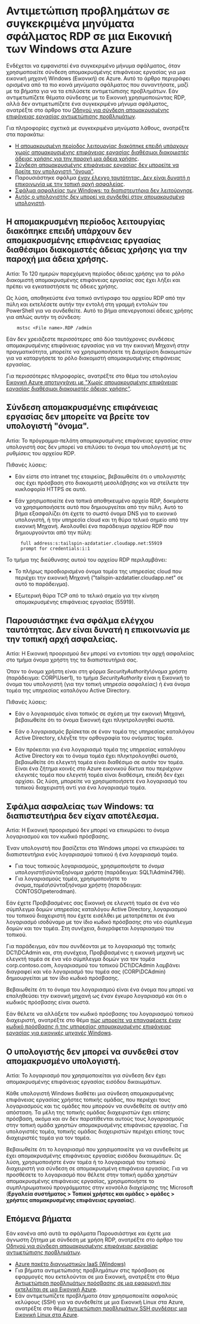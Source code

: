 <properties
    pageTitle="Συγκεκριμένα μηνύματα σφάλματος RDP για ΣΠΣ Azure | Microsoft Azure"
    description="Κατανόηση των συγκεκριμένα μηνύματα λάθους που ενδέχεται να λάβετε κατά την προσπάθεια Χρησιμοποιήστε σύνδεση απομακρυσμένης επιφάνειας εργασίας για μια εικονική μηχανή Windows στο Azure"
    keywords="Σφάλμα απομακρυσμένης επιφάνειας εργασίας, το σφάλμα σύνδεση απομακρυσμένης επιφάνειας εργασίας, να συνδεθείτε με το Εικονική αντιμετώπιση προβλημάτων απομακρυσμένης επιφάνειας εργασίας"
    services="virtual-machines-windows"
    documentationCenter=""
    authors="iainfoulds"
    manager="timlt"
    editor=""
    tags="top-support-issue,azure-service-management,azure-resource-manager"/>

<tags
    ms.service="virtual-machines-windows"
    ms.workload="infrastructure-services"
    ms.tgt_pltfrm="vm-windows"
    ms.devlang="na"
    ms.topic="support-article"
    ms.date="10/14/2016"
    ms.author="iainfou"/>

# <a name="troubleshooting-specific-rdp-error-messages-to-a-windows-vm-in-azure"></a>Αντιμετώπιση προβλημάτων σε συγκεκριμένα μηνύματα σφάλματος RDP σε μια Εικονική των Windows στα Azure
Ενδέχεται να εμφανιστεί ένα συγκεκριμένο μήνυμα σφάλματος, όταν χρησιμοποιείτε σύνδεση απομακρυσμένης επιφάνειας εργασίας για μια εικονική μηχανή Windows (Εικονική) σε Azure. Αυτό το άρθρο περιγράφει ορισμένα από τα πιο κοινά μηνύματα σφάλματος που συναντήσατε, μαζί με τα βήματα για να τα επιλύσετε αντιμετώπισης προβλημάτων. Εάν αντιμετωπίζετε θέματα σύνδεσης με το Εικονική χρησιμοποιώντας RDP, αλλά δεν αντιμετωπίζετε ένα συγκεκριμένο μήνυμα σφάλματος, ανατρέξτε στο άρθρο του [Οδηγού για σύνδεση απομακρυσμένης επιφάνειας εργασίας αντιμετώπισης προβλημάτων](virtual-machines-windows-troubleshoot-rdp-connection.md).

Για πληροφορίες σχετικά με συγκεκριμένα μηνύματα λάθους, ανατρέξτε στα παρακάτω:

- [Η απομακρυσμένη περίοδος λειτουργίας διακόπηκε επειδή υπάρχουν χωρίς απομακρυσμένης επιφάνειας εργασίας διαθέσιμοι διακομιστές άδειας χρήσης για την παροχή μια άδεια χρήσης](#rdplicense).
- [Σύνδεση απομακρυσμένης επιφάνειας εργασίας δεν μπορείτε να βρείτε τον υπολογιστή "όνομα"](#rdpname).
- Παρουσιάστηκε σφάλμα [έναν έλεγχο ταυτότητας. Δεν είναι δυνατή η επικοινωνία με την τοπική αρχή ασφαλείας](#rdpauth).
- [Σφάλμα ασφαλείας των Windows: τα διαπιστευτήρια δεν λειτούργησε](#wincred).
- [Αυτός ο υπολογιστής δεν μπορεί να συνδεθεί στον απομακρυσμένο υπολογιστή](#rdpconnect).

<a id="rdplicense"></a>
## <a name="the-remote-session-was-disconnected-because-there-are-no-remote-desktop-license-servers-available-to-provide-a-license"></a>Η απομακρυσμένη περίοδος λειτουργίας διακόπηκε επειδή υπάρχουν δεν απομακρυσμένης επιφάνειας εργασίας διαθέσιμοι διακομιστές άδειας χρήσης για την παροχή μια άδεια χρήσης.

Αιτία: Το 120 ημερών παρεχόμενη περίοδος άδειας χρήσης για το ρόλο διακομιστή απομακρυσμένης επιφάνειας εργασίας σας έχει λήξει και πρέπει να εγκαταστήσετε τις άδειες χρήσης.

Ως λύση, αποθηκεύστε ένα τοπικό αντίγραφο του αρχείου RDP από την πύλη και εκτελέσετε αυτήν την εντολή στη γραμμή εντολών του PowerShell για να συνδεθείτε. Αυτό το βήμα απενεργοποιεί άδειες χρήσης για απλώς αυτήν τη σύνδεση:

        mstsc <File name>.RDP /admin

Εάν δεν χρειάζεστε περισσότερες από δύο ταυτόχρονες συνδέσεις απομακρυσμένης επιφάνειας εργασίας για να την εικονική Μηχανή στην πραγματικότητα, μπορείτε να χρησιμοποιήσετε τη Διαχείριση διακομιστών για να καταργήσετε το ρόλο διακομιστή απομακρυσμένης επιφάνειας εργασίας.

Για περισσότερες πληροφορίες, ανατρέξτε στο θέμα του ιστολογίου [Εικονική Azure αποτυγχάνει με "Χωρίς απομακρυσμένης επιφάνειας εργασίας διαθέσιμοι διακομιστές άδειας χρήσης"](https://blogs.msdn.microsoft.com/mast/2014/01/21/rdp-to-azure-vm-fails-with-no-remote-desktop-license-servers-available/).

<a id="rdpname"></a>
## <a name="remote-desktop-cant-find-the-computer-name"></a>Σύνδεση απομακρυσμένης επιφάνειας εργασίας δεν μπορείτε να βρείτε τον υπολογιστή "όνομα".

Αιτία: Το πρόγραμμα-πελάτη απομακρυσμένης επιφάνειας εργασίας στον υπολογιστή σας δεν μπορεί να επιλύσει το όνομα του υπολογιστή με τις ρυθμίσεις του αρχείου RDP.

Πιθανές λύσεις:

- Εάν είστε στο intranet της εταιρείας, βεβαιωθείτε ότι ο υπολογιστής σας έχει πρόσβαση στο διακομιστή μεσολάβησης και να στείλετε την κυκλοφορία HTTPS σε αυτό.

- Εάν χρησιμοποιείτε ένα τοπικά αποθηκευμένο αρχείο RDP, δοκιμάστε να χρησιμοποιήσετε αυτό που δημιουργείται από την πύλη. Αυτό το βήμα εξασφαλίζει ότι έχετε το σωστό όνομα DNS για το εικονικό υπολογιστή, ή την υπηρεσία cloud και τη θύρα τελικό σημείο από την εικονική Μηχανή. Ακολουθεί ένα παράδειγμα αρχείου RDP που δημιουργούνται από την πύλη:

        full address:s:tailspin-azdatatier.cloudapp.net:55919
        prompt for credentials:i:1

Το τμήμα της διεύθυνσης αυτού του αρχείου RDP περιλαμβάνει:
- Το πλήρως προσδιορισμένο όνομα τομέα της υπηρεσίας cloud που περιέχει την εικονική Μηχανή ("tailspin-azdatatier.cloudapp.net" σε αυτό το παράδειγμα).

- Εξωτερική θύρα TCP από το τελικό σημείο για την κίνηση απομακρυσμένης επιφάνειας εργασίας (55919).

<a id="rdpauth"></a>
## <a name="an-authentication-error-has-occurred-the-local-security-authority-cannot-be-contacted"></a>Παρουσιάστηκε ένα σφάλμα ελέγχου ταυτότητας. Δεν είναι δυνατή η επικοινωνία με την τοπική αρχή ασφαλείας.

Αιτία: Η Εικονική προορισμού δεν μπορεί να εντοπίσει την αρχή ασφαλείας στο τμήμα όνομα χρήστη της τα διαπιστευτήριά σας.

Όταν το όνομα χρήστη είναι στη φόρμα *SecurityAuthority*\\*όνομα χρήστη* (παράδειγμα: CORP\User1), το τμήμα *SecurityAuthority* είναι η Εικονική το όνομα του υπολογιστή (για την τοπική υπηρεσία ασφαλείας) ή ένα όνομα τομέα της υπηρεσίας καταλόγου Active Directory.

Πιθανές λύσεις:

- Εάν ο λογαριασμός είναι τοπικός σε σχέση με την εικονική Μηχανή, βεβαιωθείτε ότι το όνομα Εικονική έχει πληκτρολογηθεί σωστά.

- Εάν ο λογαριασμός βρίσκεται σε έναν τομέα της υπηρεσίας καταλόγου Active Directory, ελέγξτε την ορθογραφία του ονόματος τομέα.

- Εάν πρόκειται για ένα λογαριασμό τομέα της υπηρεσίας καταλόγου Active Directory και το όνομα τομέα έχει πληκτρολογηθεί σωστά, βεβαιωθείτε ότι ελεγκτή τομέα είναι διαθέσιμο σε αυτόν τον τομέα. Είναι ένα ζήτημα κοινές στο Azure εικονικού δίκτυα που περιέχουν ελεγκτές τομέα που ελεγκτή τομέα είναι διαθέσιμη, επειδή δεν έχει αρχίσει. Ως λύση, μπορείτε να χρησιμοποιήσετε ένα λογαριασμό του τοπικού διαχειριστή αντί για ένα λογαριασμό τομέα.

<a id="wincred"></a>
## <a name="windows-security-error-your-credentials-did-not-work"></a>Σφάλμα ασφαλείας των Windows: τα διαπιστευτήρια δεν είχαν αποτέλεσμα.

Αιτία: Η Εικονική προορισμού δεν μπορεί να επικυρώσει το όνομα λογαριασμού και τον κωδικό πρόσβασης.

Έναν υπολογιστή που βασίζεται στα Windows μπορεί να επικυρώσει τα διαπιστευτήρια ενός λογαριασμού τοπικού ή ένα λογαριασμό τομέα.

- Για τους τοπικούς λογαριασμούς, χρησιμοποιήστε το *όνομα υπολογιστή*\\σύνταξη*όνομα χρήστη* (παράδειγμα: SQL1\Admin4798).
- Για λογαριασμούς τομέα, χρησιμοποιήστε το *όνομα_τομέα*\\σύνταξη*όνομα χρήστη* (παράδειγμα: CONTOSO\peterodman).

Εάν έχετε Προβιβασμένες σας Εικονική σε ελεγκτή τομέα σε ένα νέο σύμπλεγμα δομών υπηρεσίας καταλόγου Active Directory, λογαριασμού του τοπικού διαχειριστή που έχετε εισέλθει με μετατρέπεται σε ένα λογαριασμό ισοδύναμο με τον ίδιο κωδικό πρόσβασης στο νέο σύμπλεγμα δομών και τον τομέα. Στη συνέχεια, διαγράφεται λογαριασμού του τοπικού.

Για παράδειγμα, εάν που συνδέονται με το λογαριασμό της τοπικής DC1\DCAdmin και, στη συνέχεια, Προβιβασμένες η εικονική μηχανή ως ελεγκτή τομέα σε ένα νέο σύμπλεγμα δομών για τον τομέα corp.contoso.com, λογαριασμού του τοπικού DC1\DCAdmin λαμβάνει διαγραφεί και νέο λογαριασμό του τομέα σας (CORP\DCAdmin) δημιουργείται με τον ίδιο κωδικό πρόσβασης.

Βεβαιωθείτε ότι το όνομα του λογαριασμού είναι ένα όνομα που μπορεί να επαληθεύσει την εικονική μηχανή ως έναν έγκυρο λογαριασμό και ότι ο κωδικός πρόσβασης είναι σωστά.

Εάν θέλετε να αλλάξετε τον κωδικό πρόσβασης του λογαριασμού τοπικού διαχειριστή, ανατρέξτε στο θέμα [πώς μπορείτε να επαναφέρετε έναν κωδικό πρόσβασης ή της υπηρεσίας απομακρυσμένης επιφάνειας εργασίας για εικονικές μηχανές Windows](virtual-machines-windows-reset-rdp.md).

<a id="rdpconnect"></a>
## <a name="this-computer-cant-connect-to-the-remote-computer"></a>Ο υπολογιστής δεν μπορεί να συνδεθεί στον απομακρυσμένο υπολογιστή.

Αιτία: Το λογαριασμό που χρησιμοποιείται για σύνδεση δεν έχει απομακρυσμένης επιφάνειας εργασίας εισόδου δικαιωμάτων.

Κάθε υπολογιστή Windows διαθέτει μια σύνδεση απομακρυσμένης επιφάνειας εργασίας χρήστες τοπικής ομάδας, που περιέχει τους λογαριασμούς και τις ομάδες που μπορούν να συνδεθείτε σε αυτήν από απόσταση. Τα μέλη της τοπικής ομάδας διαχειριστών έχει επίσης πρόσβαση, ακόμα και αν δεν παρατίθενται αυτούς τους λογαριασμούς στην τοπική ομάδα χρηστών απομακρυσμένης επιφάνειας εργασίας. Για υπολογιστές τομέα, τοπικής ομάδας διαχειριστών περιέχει επίσης τους διαχειριστές τομέα για τον τομέα.

Βεβαιωθείτε ότι το λογαριασμό που χρησιμοποιείτε για να συνδεθείτε με έχει απομακρυσμένης επιφάνειας εργασίας εισόδου δικαιωμάτων. Ως λύση, χρησιμοποιήστε έναν τομέα ή το λογαριασμό του τοπικού διαχειριστή για σύνδεση σε απομακρυσμένη επιφάνεια εργασίας. Για να προσθέσετε το λογαριασμό που θέλετε στην τοπική ομάδα χρηστών απομακρυσμένης επιφάνειας εργασίας, χρησιμοποιήστε το συμπληρωματικού προγράμματος στην κονσόλα διαχείρισης της Microsoft (**Εργαλεία συστήματος > Τοπικοί χρήστες και ομάδες > ομάδες > χρήστες απομακρυσμένης επιφάνειας εργασίας**).


## <a name="next-steps"></a>Επόμενα βήματα
Εάν κανένα από αυτά τα σφάλματα Παρουσιάστηκε και έχετε μια άγνωστη ζήτημα με σύνδεση με χρήση RDP, ανατρέξτε στο άρθρο του [Οδηγού για σύνδεση απομακρυσμένης επιφάνειας εργασίας αντιμετώπισης προβλημάτων](virtual-machines-windows-troubleshoot-rdp-connection.md).

- [Azure πακέτο διαγνωστικών IaaS (Windows)](https://home.diagnostics.support.microsoft.com/SelfHelp?knowledgebaseArticleFilter=2976864)
- Για βήματα αντιμετώπισης προβλημάτων στις πρόσβαση σε εφαρμογές που εκτελούνται σε μια Εικονική, ανατρέξτε στο θέμα [Αντιμετώπιση προβλημάτων πρόσβασης σε μια εφαρμογή που εκτελείται σε μια Εικονική Azure](virtual-machines-linux-troubleshoot-app-connection.md).
- Εάν αντιμετωπίζετε προβλήματα όταν χρησιμοποιείτε ασφαλούς κελύφους (SSH) για να συνδεθείτε με μια Εικονική Linux στα Azure, ανατρέξτε στο θέμα [Αντιμετώπιση προβλημάτων SSH συνδέσεις μια Εικονική Linux στα Azure](virtual-machines-linux-troubleshoot-ssh-connection.md).